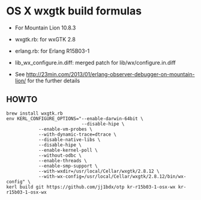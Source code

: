 # OS X wxgtk build formulas

* For Mountain Lion 10.8.3

* wxgtk.rb: for wxGTK 2.8
* erlang.rb: for Erlang R15B03-1
* lib_wx_configure.in.diff: merged patch for lib/wx/configure.in.diff

* See http://23min.com/2013/01/erlang-observer-debugger-on-mountain-lion/ for the further details

## HOWTO

    brew install wxgtk.rb
    env KERL_CONFIGURE_OPTIONS="--enable-darwin-64bit \
                                --disable-hipe \
				--enable-vm-probes \
				--with-dynamic-trace=dtrace \
				--disable-native-libs \
				--disable-hipe \
				--enable-kernel-poll \
				--without-odbc \
				--enable-threads \
				--enable-smp-support \
				--with-wxdir=/usr/local/Cellar/wxgtk/2.8.12 \
				--with-wx-config=/usr/local/Cellar/wxgtk/2.8.12/bin/wx-config" \
    kerl build git https://github.com/jj1bdx/otp kr-r15b03-1-osx-wx kr-r15b03-1-osx-wx

